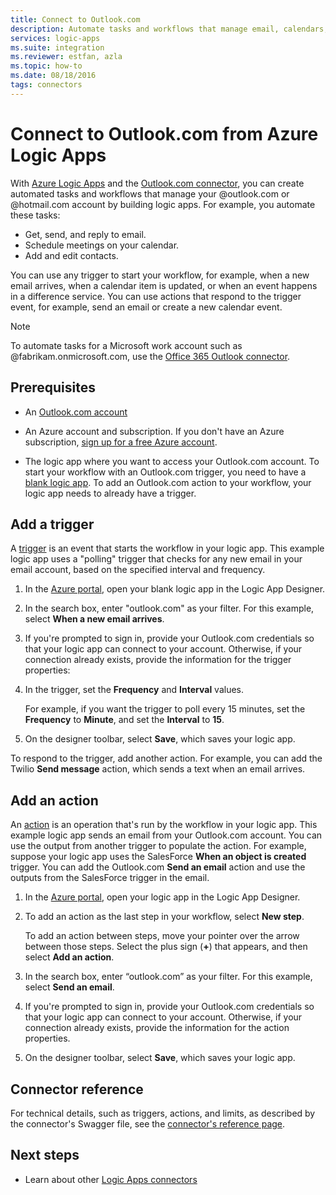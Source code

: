 ```yaml
---
title: Connect to Outlook.com
description: Automate tasks and workflows that manage email, calendars, and contacts in Outlook.com using Azure Logic Apps.
services: logic-apps
ms.suite: integration
ms.reviewer: estfan, azla
ms.topic: how-to
ms.date: 08/18/2016
tags: connectors
---
```


# Connect to Outlook.com from Azure Logic Apps

With [Azure Logic Apps](../logic-apps/logic-apps-overview.md) and the [Outlook.com connector](/connectors/outlook/), you can create automated tasks and workflows that manage your @outlook.com or @hotmail.com account by building logic apps. For example, you automate these tasks:

* Get, send, and reply to email.
* Schedule meetings on your calendar.
* Add and edit contacts.

You can use any trigger to start your workflow, for example, when a new email arrives, when a calendar item is updated, or when an event happens in a difference service. You can use actions that respond to the trigger event, for example, send an email or create a new calendar event.

> [!NOTE]
> To automate tasks for a Microsoft work account such as @fabrikam.onmicrosoft.com, use the 
> [Office 365 Outlook connector](../connectors/connectors-create-api-office365-outlook.md).

## Prerequisites

* An [Outlook.com account](https://outlook.live.com/owa/)

* An Azure account and subscription. If you don't have an Azure subscription, [sign up for a free Azure account](https://azure.microsoft.com/free/?WT.mc_id=A261C142F).

* The logic app where you want to access your Outlook.com account. To start your workflow with an Outlook.com trigger, you need to have a [blank logic app](../logic-apps/quickstart-create-first-logic-app-workflow.md). To add an Outlook.com action to your workflow, your logic app needs to already have a trigger.

## Add a trigger

A [trigger](../logic-apps/logic-apps-overview.md#logic-app-concepts) is an event that starts the workflow in your logic app. This example logic app uses a "polling" trigger that checks for any new email in your email account, based on the specified interval and frequency.

1. In the [Azure portal](https://portal.azure.com), open your blank logic app in the Logic App Designer.

1. In the search box, enter "outlook.com" as your filter. For this example, select **When a new email arrives**.

1. If you're prompted to sign in, provide your Outlook.com credentials so that your logic app can connect to your account. Otherwise, if your connection already exists, provide the information for the trigger properties:

1. In the trigger, set the **Frequency** and **Interval** values.

   For example, if you want the trigger to poll every 15 minutes, set the **Frequency** to **Minute**, and set the **Interval** to **15**.

1. On the designer toolbar, select **Save**, which saves your logic app.

To respond to the trigger, add another action. For example, you can add the Twilio **Send message** action, which sends a text when an email arrives.

## Add an action

An [action](../logic-apps/logic-apps-overview.md#logic-app-concepts) is an operation that's run by the workflow in your logic app. This example logic app sends an email from your Outlook.com account. You can use the output from another trigger to populate the action. For example, suppose your logic app uses the SalesForce **When an object is created** trigger. You can add the Outlook.com **Send an email** action and use the outputs from the SalesForce trigger in the email.

1. In the [Azure portal](https://portal.azure.com), open your logic app in the Logic App Designer.

1. To add an action as the last step in your workflow, select **New step**. 

   To add an action between steps, move your pointer over the arrow between those steps. Select the plus sign (**+**) that appears, and then select **Add an action**.

1. In the search box, enter “outlook.com” as your filter. For this example, select **Send an email**. 

1. If you're prompted to sign in, provide your Outlook.com credentials so that your logic app can connect to your account. Otherwise, if your connection already exists, provide the information for the action properties.

1. On the designer toolbar, select **Save**, which saves your logic app.

## Connector reference

For technical details, such as triggers, actions, and limits, as described by the connector's Swagger file, see the [connector's reference page](/connectors/outlook/). 

## Next steps

* Learn about other [Logic Apps connectors](../connectors/apis-list.md)
